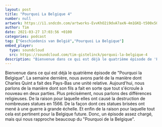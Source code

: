 ```yaml
---
layout: post
title: "Pourquoi La Belgique 4"
number: null
artwork: https://i1.sndcdn.com/artworks-EvvKhO2i9dvA7axN-4m1GKQ-t500x500.jpg
author: Tim
date: 2021-03-27 17:03:56 +0100
categories: podcast
tag: ["Geschiedenis van België","Pourquoi La Belgique"]
embed_player:
  type: soundcloud
  src: https://soundcloud.com/tim-gistelinck/porquoi-la-belgique-4
description: "Bienvenue dans ce qui est déjà le quatrième épisode de 'Pourquoi la Belgique'."
---
```

Bienvenue dans ce qui est déjà le quatrième épisode de "Pourquoi la Belgique". La semaine dernière, nous avons parlé de la manière dont Charles Quint a fait des Pays-Bas une unité relative. Aujourd'hui, nous parlons de la manière dont son fils a fait en sorte que tout s'écroule à nouveau en deux parties. Plus précisément, nous parlons des différences religieuses. De la raison pour laquelle elles ont causé la destruction de nombreuses statues en 1566. De la façon dont ces statues brisées ont mené à une guerre à grande échelle. Et enfin de la raison pour laquelle tout cela est pertinent pour la Belgique future. Donc, un épisode assez chargé, mais qui nous rapproche beaucoup du "Pourquoi de la Belgique".